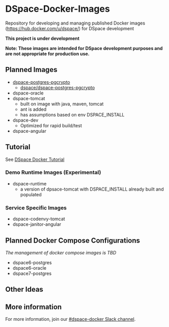 # DSpace-Docker-Images
Repository for developing and managing published Docker images (https://hub.docker.com/u/dspace/) for DSpace development

__This project is under development__

__Note: These images are intended for DSpace development purposes and are not appropriate for production use.__

## Planned Images

- [dspace-postgres-pgcrypto](dspace-postgres-pgcrypto)
  - [dspace/dspace-postgres-pgcrypto](https://hub.docker.com/r/dspace/dspace-postgres-pgcrypto/)
- dspace-oracle
- dspace-tomcat
  - built on image with java, maven, tomcat
  - ant is added
  - has assumptions based on env DSPACE_INSTALL
- dspace-dev
  - Optimized for rapid build/test
- dspace-angular

## Tutorial

See [DSpace Docker Tutorial](tutorial.md)

### Demo Runtime Images (Experimental)
- dspace-runtime
  - a version of dpsace-tomcat with DSPACE_INSTALL already built and populated

### Service Specific Images
- dspace-codenvy-tomcat
- dspace-janitor-angular

## Planned Docker Compose Configurations
_The management of docker compose images is TBD_
- dspace6-postgres
- dspace6-oracle
- dspace7-postgres

## Other Ideas

## More information
For more information, join our [#dspace-docker Slack channel](https://dspace-org.slack.com/messages/C9YD42PV3).

